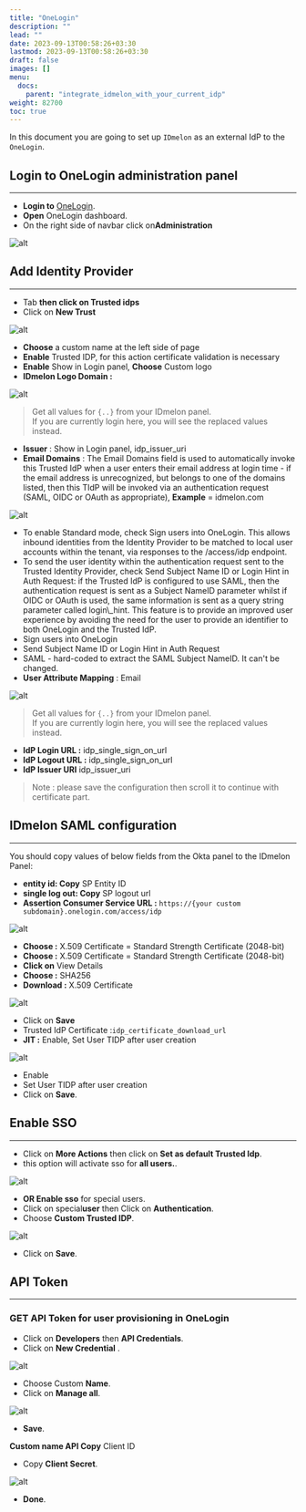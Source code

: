 ```yaml
---
title: "OneLogin"
description: ""
lead: ""
date: 2023-09-13T00:58:26+03:30
lastmod: 2023-09-13T00:58:26+03:30
draft: false
images: []
menu:
  docs:
    parent: "integrate_idmelon_with_your_current_idp"
weight: 82700
toc: true
---
```


In this document you are going to set up `IDmelon` as an external IdP to the `OneLogin`.  

## Login to OneLogin administration panel  

---

- **Login to** [OneLogin](https://onelogin.com).  
- **Open** OneLogin dashboard.  
- On the right side of navbar click on**Administration**  

![alt](/images/vendor/sso/onelogin_sso.png)

## Add Identity Provider  

---

- Tab **then click on Trusted idps**  
- Click on **New Trust**  

![alt](/images/vendor/sso/onelogin_sso1.png)  

- **Choose** a custom name at the left side of page  
- **Enable** Trusted IDP, for this action certificate validation is necessary  
- **Enable** Show in Login panel, **Choose** Custom logo  
- **IDmelon Logo Domain :**  

![alt](https://uploads-ssl.webflow.com/63c6ee71910e8ac258ffc84e/652f86c1521cc726e660b767_IDmelon-Logo-213x60.svg)  

> Get all values for `{..}` from your IDmelon panel.  
> If you are currently login here, you will see the replaced values instead.  

- **Issuer** : Show in Login panel, idp\_issuer\_uri  
- **Email Domains** : The Email Domains field is used to automatically invoke this Trusted IdP when a user enters their email address at login time - if the email address is unrecognized, but belongs to one of the domains listed, then this TIdP will be invoked via an authentication request (SAML, OIDC or OAuth as appropriate), **Example** = idmelon.com  

![alt](/images/vendor/sso/onelogin_sso2.png)  

- To enable Standard mode, check Sign users into OneLogin. This allows inbound identities from the Identity Provider to be matched to local user accounts within the tenant, via responses to the /access/idp endpoint.  
- To send the user identity within the authentication request sent to the Trusted Identity Provider, check Send Subject Name ID or Login Hint in Auth Request: if the Trusted IdP is configured to use SAML, then the authentication request is sent as a Subject NameID parameter whilst if OIDC or OAuth is used, the same information is sent as a query string parameter called login\\\_hint. This feature is to provide an improved user experience by avoiding the need for the user to provide an identifier to both OneLogin and the Trusted IdP.  
- Sign users into OneLogin  
- Send Subject Name ID or Login Hint in Auth Request  
- SAML - hard-coded to extract the SAML Subject NameID. It can't be changed.  
- **User Attribute Mapping** : Email  

![alt](/images/vendor/sso/onelogin_sso3.png)  

> Get all values for `{..}` from your IDmelon panel.  
> If you are currently login here, you will see the replaced values instead.  

- **IdP Login URL :** idp\_single\_sign\_on\_url  
- **IdP Logout URL :** idp\_single\_sign\_on\_url  
- **IdP Issuer URI** idp\_issuer\_uri  

> Note : please save the configuration then scroll it to continue with certificate part.  

## IDmelon SAML configuration  

---

You should copy values of below fields from the Okta panel to the IDmelon Panel:  

- **entity id: Copy** SP Entity ID  
- **single log out: Copy** SP logout url  
- **Assertion Consumer Service URL :** `https://{your custom subdomain}.onelogin.com/access/idp`  

![alt](/images/vendor/sso/onelogin_sso4.png)  

- **Choose :** X.509 Certificate = Standard Strength Certificate (2048-bit)  
- **Choose :** X.509 Certificate = Standard Strength Certificate (2048-bit)  
- **Click on** View Details  
- **Choose :** SHA256  
- **Download :** X.509 Certificate  

![alt](/images/vendor/sso/onelogin_cert.png)  

- Click on **Save**  
- Trusted IdP Certificate :`idp_certificate_download_url`  
- **JIT :** Enable, Set User TIDP after user creation  

![alt](/images/vendor/sso/onelogin_jit.png)  

- Enable  
- Set User TIDP after user creation  
- Click on **Save**.  

## Enable SSO  

---

- Click on **More Actions** then click on **Set as default Trusted Idp**.  
- this option will activate sso for **all users.**.  

![alt](/images/vendor/sso/sso_onelogin.png)  

- **OR Enable sso** for special users.  
- Click on special**user** then Click on **Authentication**.  
- Choose **Custom Trusted IDP**.  

![alt](/images/vendor/sso/sso_onelogin1.png)  

- Click on **Save**.  

## API Token  

---

### GET API Token for user provisioning in OneLogin  

- Click on **Developers** then **API Credentials**.  
- Click on **New Credential** .  

![alt](/images/vendor/sso/onelogin_api.png)  

- Choose Custom **Name**.  
- Click on **Manage all**.  

![alt](/images/vendor/sso/onelogin_api1.png)  

- **Save**.  

**Custom name API Copy** Client ID  

- Copy **Client Secret**.  

![alt](/images/vendor/sso/onelogin_api2.png)  

- **Done**.  
